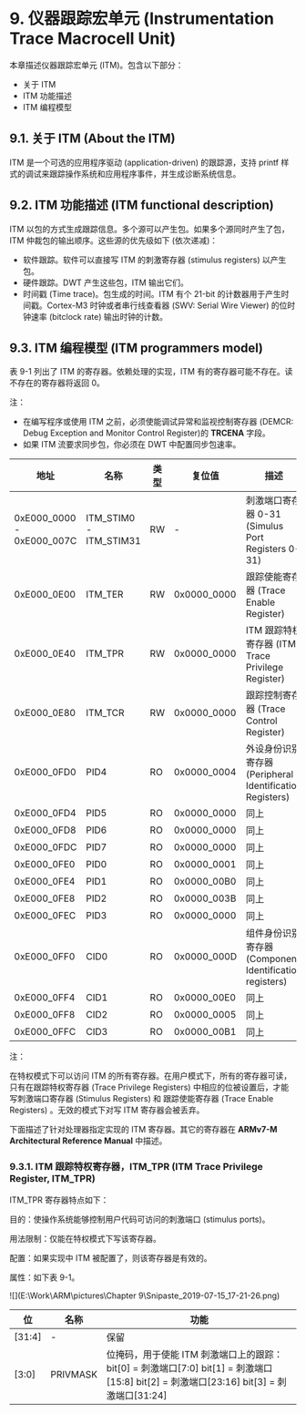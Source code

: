 # 9. 仪器跟踪宏单元 (Instrumentation Trace Macrocell Unit)

本章描述仪器跟踪宏单元 (ITM)。包含以下部分：

- 关于 ITM
- ITM 功能描述
- ITM 编程模型



## 9.1. 关于 ITM (About the ITM)

ITM 是一个可选的应用程序驱动 (application-driven) 的跟踪源，支持 printf 样式的调试来跟踪操作系统和应用程序事件，并生成诊断系统信息。



## 9.2. ITM 功能描述 (ITM functional description)

ITM 以包的方式生成跟踪信息。多个源可以产生包。如果多个源同时产生了包，ITM 仲裁包的输出顺序。这些源的优先级如下 (依次递减)：

- 软件跟踪。软件可以直接写 ITM 的刺激寄存器 (stimulus registers) 以产生包。
- 硬件跟踪。DWT 产生这些包，ITM 输出它们。
- 时间戳 (Time trace)。包生成的时间。ITM  有个 21-bit 的计数器用于产生时间戳。Cortex-M3 时钟或者串行线查看器 (SWV: Serial Wire Viewer) 的位时钟速率 (bitclock rate) 输出时钟的计数。



## 9.3. ITM 编程模型 (ITM programmers model)

表 9-1 列出了 ITM 的寄存器。依赖处理的实现，ITM 有的寄存器可能不存在。读不存在的寄存器将返回 0。

注：

- 在编写程序或使用 ITM 之前，必须使能调试异常和监视控制寄存器 (DEMCR: Debug Exception and Monitor Control Register)的 **TRCENA** 字段。
- 如果 ITM 流要求同步包，你必须在 DWT 中配置同步包速率。



| 地址                              | 名称                   | 类型 | 复位值      | 描述                                                     |
| --------------------------------- | ---------------------- | ---- | ----------- | -------------------------------------------------------- |
| 0xE000_0000 -         0xE000_007C | ITM_STIM0 - ITM_STIM31 | RW   | -           | 刺激端口寄存器 0-31 (Simulus Port Registers 0-31)        |
| 0xE000_0E00                       | ITM_TER                | RW   | 0x0000_0000 | 跟踪使能寄存器 (Trace Enable Register)                   |
| 0xE000_0E40                       | ITM_TPR                | RW   | 0x0000_0000 | ITM 跟踪特权寄存器 (ITM Trace Privilege Register)        |
| 0xE000_0E80                       | ITM_TCR                | RW   | 0x0000_0000 | 跟踪控制寄存器 (Trace Control Register)                  |
| 0xE000_0FD0                       | PID4                   | RO   | 0x0000_0004 | 外设身份识别寄存器 (Peripheral Identification Registers) |
| 0xE000_0FD4                       | PID5                   | RO   | 0x0000_0000 | 同上                                                     |
| 0xE000_0FD8                       | PID6                   | RO   | 0x0000_0000 | 同上                                                     |
| 0xE000_0FDC                       | PID7                   | RO   | 0x0000_0000 | 同上                                                     |
| 0xE000_0FE0                       | PID0                   | RO   | 0x0000_0001 | 同上                                                     |
| 0xE000_0FE4                       | PID1                   | RO   | 0x0000_00B0 | 同上                                                     |
| 0xE000_0FE8                       | PID2                   | RO   | 0x0000_003B | 同上                                                     |
| 0xE000_0FEC                       | PID3                   | RO   | 0x0000_0000 | 同上                                                     |
| 0xE000_0FF0                       | CID0                   | RO   | 0x0000_000D | 组件身份识别寄存器 (Component Identification registers)  |
| 0xE000_0FF4                       | CID1                   | RO   | 0x0000_00E0 | 同上                                                     |
| 0xE000_0FF8                       | CID2                   | RO   | 0x0000_0005 | 同上                                                     |
| 0xE000_0FFC                       | CID3                   | RO   | 0x0000_00B1 | 同上                                                     |



注：

在特权模式下可以访问 ITM 的所有寄存器。在用户模式下，所有的寄存器可读，只有在跟踪特权寄存器 (Trace Privilege Registers) 中相应的位被设置后，才能写刺激端口寄存器 (Stimulus Registers) 和 跟踪使能寄存器 (Trace Enable Registers) 。无效的模式下对写 ITM 寄存器会被丢弃。



下面描述了针对处理器指定实现的 ITM 寄存器。其它的寄存器在 **ARMv7-M Architectural Reference Manual** 中描述。



### 9.3.1. ITM 跟踪特权寄存器，ITM_TPR (ITM Trace Privilege Register, ITM_TPR)

ITM_TPR 寄存器特点如下：

目的：使操作系统能够控制用户代码可访问的刺激端口 (stimulus ports)。

用法限制：仅能在特权模式下写该寄存器。

配置：如果实现中 ITM 被配置了，则该寄存器是有效的。

属性：如下表 9-1。

![](E:\Work\ARM\pictures\Chapter 9\Snipaste_2019-07-15_17-21-26.png)

| 位     | 名称     | 功能                                                         |
| ------ | -------- | ------------------------------------------------------------ |
| [31:4] | -        | 保留                                                         |
| [3:0]  | PRIVMASK | 位掩码，用于使能 ITM 刺激端口上的跟踪：                                                   bit[0] = 刺激端口[7:0]                                                                                                             bit[1] = 刺激端口[15:8]                                                                                                               bit[2] = 刺激端口[23:16]                                                                                                          bit[3] = 刺激端口[31:24] |

